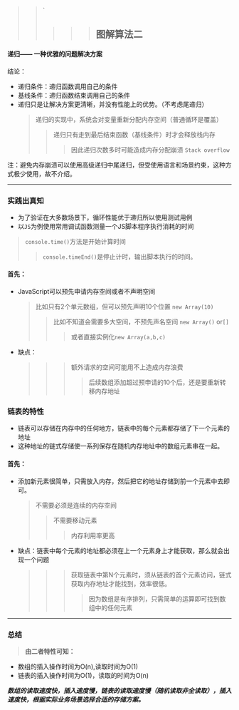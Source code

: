 > > `
> >
> > > > > ## 图解算法二
#### 递归——  一种优雅的问题解决方案
 结论：
 * 递归条件：递归函数调用自己的条件
 * 基线条件：递归函数结束调用自己的条件
 * 递归只是让解决方案更清晰，并没有性能上的优势。（不考虑尾递归）
    > 递归的实现中，系统会对变量重新分配内存空间（普通循环是覆盖）
    >>递归只有走到最后结束函数（基线条件）时才会释放栈内存
    >>> 因此递归次数多时可能造成内存分配崩溃 `Stack overflow`

注：避免内存崩溃可以使用高级递归中尾递归，但受使用语言和场景约束，这种方式极少使用，故不介绍。
***
   ### 实践出真知
- 为了验证在大多数场景下，循环性能优于递归所以使用测试用例
- 以`JS`为例使用常用调试函数测量一个JS脚本程序执行消耗的时间
> `console.time()`方法是开始计算时间
>>`console.timeEnd()`是停止计时，输出脚本执行的时间。
`
`


#### 首先：
- JavaScript可以预先申请内存空间或者不声明空间
  > 比如只有2个单元数组，但可以预先声明10个位置 `new Array(10)` 
  >>比如不知道会需要多大空间，不预先声名空间 `new Array()` or`[]`
  >>>或者直接实例化`new Array(a,b,c)` 
- 缺点：
    >>> 额外请求的空间可能用不上造成内存浪费 
    >>>>后续数组添加超过预申请的10个后，还是要重新转移内存地址
### 链表的特性
- 链表可以存储在内存中的任何地方，链表中的每个元素都存储了下一个元素的地址
- 这种地址的链式存储使一系列保存在随机内存地址中的数组元素串在一起。
#### 首先：
- 添加新元素很简单，只需放入内存，然后把它的地址存储到前一个元素中去即可。
  > 不需要必须是连续的内存空间 
  >>不需要移动元素
  >>>内存利用率更高
- 缺点：链表中每个元素的地址都必须在上一个元素身上才能获取，那么就会出现一个问题
    >>> 获取链表中第N个元素时，须从链表的首个元素访问，链式获取内存地址才能找到，效率很低。 
    >>>>因为数组是有序排列，只需简单的运算即可找到数组中的任何元素
***
### 总结
> **由二者特性可知：**

- 数组的插入操作时间为O(n),读取时间为O(1)
-  链表的插入操作时间为O(1)，读取的时间为O(n)

***数组的读取速度快，插入速度慢，链表的读取速度慢（随机读取非全读取），插入速度快，根据实际业务场景选择合适的存储方案。***